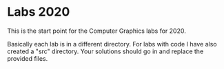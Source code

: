 # Labs 2020

This is the start point for the Computer Graphics labs for 2020.

Basically each lab is in a different directory.   For labs with code I have also created a 
"src" directory.   Your solutions should go in and replace the provided files.  


